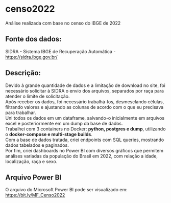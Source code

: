 # censo2022
Análise realizada com base no censo do IBGE de 2022

## Fonte dos dados:
SIDRA - Sistema IBGE de Recuperação Automática - https://sidra.ibge.gov.br/

## Descrição:
Devido à grande quantidade de dados e a limitação de download no site, foi necessário solicitar à SIDRA o envio dos arquivos, separados por raça para atender o limite de solicitação.
<br>Após receber os dados, foi necessário trabalhá-los, desmesclando células, filtrando valores e ajustando as colunas de acordo com o que eu precisava para trabalhar.
<br>Uni todos os dados em um dataframe, salvando-o inicialmente em arquivos excel e posteriormente em um dump da base de dados.
<br>Trabalhei com 3 containers no Docker: **python, postgres e dump**, utilizando o **docker-compose e multi-stage builds**.
<br>Com a base de dados tratada, criei endpoints com SQL queries, mostrando dados tabelados e paginados.
<br>Por fim, criei dashboards no Power BI com diversos gráficos que permitem análises variadas da população do Brasil em 2022, com relação a idade, localização, raça e sexo.

## Arquivo Power BI
O arquivo do Microsoft Power BI pode ser visualizado em: https://bit.ly/MF_Censo2022
